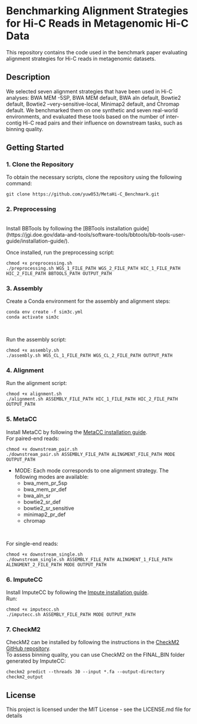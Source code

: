 # Benchmarking Alignment Strategies for Hi-C Reads in Metagenomic Hi-C Data
This repository contains the code used in the benchmark paper evaluating alignment strategies for Hi-C reads in metagenomic datasets.

## Description
We selected seven alignment strategies that have been used in Hi-C analyses: BWA MEM -5SP, BWA MEM default, BWA aln default, Bowtie2 default, Bowtie2 –very-sensitive-local, Minimap2 default, and Chromap default. We benchmarked them on one synthetic and seven real-world environments, and evaluated these tools based on the number of inter-contig Hi-C read pairs and their influence on downstream tasks, such as binning quality.

## Getting Started
### 1. Clone the Repository 
To obtain the necessary scripts, clone the repository using the following command:
```
git clone https://github.com/yuw053/MetaHi-C_Benchmark.git
```

### 2. Preprocessing 
<br>
Install BBTools by following the [BBTools installation guide](https://jgi.doe.gov/data-and-tools/software-tools/bbtools/bb-tools-user-guide/installation-guide/).

Once installed, run the preprocessing script:
```
chmod +x preprocessing.sh
./preprocessing.sh WGS_1_FILE_PATH WGS_2_FILE_PATH HIC_1_FILE_PATH HIC_2_FILE_PATH BBTOOLS_PATH OUTPUT_PATH
```

### 3. Assembly
Create a Conda environment for the assembly and alignment steps:
```
conda env create -f sim3c.yml
conda activate sim3c
```
<br>

Run the assembly script:
```
chmod +x assembly.sh 
./assembly.sh WGS_CL_1_FILE_PATH WGS_CL_2_FILE_PATH OUTPUT_PATH
```

### 4. Alignment 
Run the alignment script:
```
chmod +x alignment.sh
./alignment.sh ASSEMBLY_FILE_PATH HIC_1_FILE_PATH HIC_2_FILE_PATH OUTPUT_PATH
```

### 5. MetaCC
Install MetaCC by following the [MetaCC installation guide](https://github.com/dyxstat/MetaCC?tab=readme-ov-file#installation-guide).
<br>
For paired-end reads:
```
chmod +x downstream_pair.sh
./downstream_pair.sh ASSEMBLY_FILE_PATH ALINGMENT_FILE_PATH MODE OUTPUT_PATH
```
* MODE: Each mode corresponds to one alignment strategy. The following modes are available:
    * bwa_mem_pr_5sp
    * bwa_mem_pr_def
    * bwa_aln_sr
    * bowtie2_sr_def
    * bowtie2_sr_sensitive
    * minimap2_pr_def
    * chromap
<br>

For single-end reads:
```
chmod +x downstream_single.sh
./downstream_single.sh ASSEMBLY_FILE_PATH ALINGMENT_1_FILE_PATH ALINGMENT_2_FILE_PATH MODE OUTPUT_PATH
```

### 6. ImputeCC
Install ImputeCC by following the [Impute installation guide](https://github.com/dyxstat/ImputeCC?tab=readme-ov-file#installation-guide).
<br>
Run:
```
chmod +x imputecc.sh
./imputecc.sh ASSEMBLY_FILE_PATH MODE OUTPUT_PATH
```

### 7. CheckM2
CheckM2 can be installed by following the instructions in the [CheckM2 GitHub repository](https://github.com/chklovski/CheckM2). <br>
To assess binning quality, you can use CheckM2 on the FINAL_BIN folder generated by ImputeCC:
```
checkm2 predict --threads 30 --input *.fa --output-directory checkm2_output
```

## License
This project is licensed under the MIT License - see the LICENSE.md file for details
